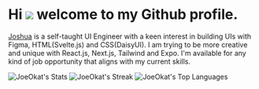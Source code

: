 # Hi ![](https://user-images.githubusercontent.com/18350557/176309783-0785949b-9127-417c-8b55-ab5a4333674e.gif) welcome to my Github profile.

[Joshua](http://threads.net/uxjoeokat) is a self-taught UI Engineer with a keen interest in building UIs with Figma, HTML(Svelte.js) and CSS(DaisyUI). I am trying to be more creative and unique with React.js, Next.js, Tailwind and Expo. 
I'm available for any kind of job opportunity that aligns with my current skills.

![JoeOkat's Stats](https://github-readme-stats.vercel.app/api?username=JoeOkat&theme=gruvbox&show_icons=true&hide_border=false&count_private=true)
![JoeOkat's Streak](https://github-readme-streak-stats.herokuapp.com/?user=JoeOkat&theme=gruvbox&hide_border=false)
![JoeOkat's Top Languages](https://github-readme-stats.vercel.app/api/top-langs/?username=JoeOkat&theme=gruvbox&show_icons=true&hide_border=false&layout=compact)
